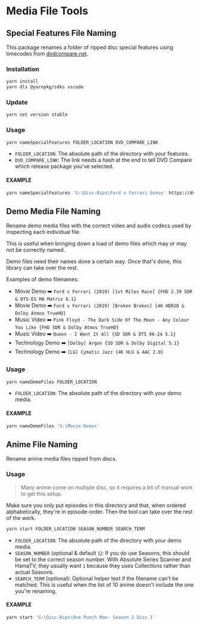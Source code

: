 # Media File Tools

## Special Features File Naming

This package renames a folder of ripped disc special features using timecodes from [dvdcompare.net](https://dvdcompare.net).

### Installation

```sh
yarn install
yarn dlx @yarnpkg/sdks vscode
```

### Update

```sh
yarn set version stable
```

### Usage

```sh
yarn nameSpecialFeatures FOLDER_LOCATION DVD_COMPARE_LINK
```

- `FOLDER_LOCATION`: The absolute path of the directory with your features.
- `DVD_COMPARE_LINK`: The link needs a hash at the end to tell DVD Compare which release package you've selected.

#### EXAMPLE

```sh
yarn nameSpecialFeatures 'G:\Disc-Rips\Ford v Ferrari bonus' https://dvdcompare.net/comparisons/film.php?fid=52929#1
```

## Demo Media File Naming

Rename demo media files with the correct video and audio codecs used by inspecting each individual file.

This is useful when bringing down a load of demo files which may or may not be correctly named.

Demo files need their names done a certain way. Once that's done, this library can take over the rest.

Examples of demo filenames:

- Movie Demo ➡️ `Ford v Ferrari (2019) [1st Miles Race] {FHD 2.39 SDR & DTS-ES MA Matrix 6.1}`
- Movie Demo ➡️ `Ford v Ferrari (2019) [Broken Brakes] {4K HDR10 & Dolby Atmos TrueHD}`
- Music Video ➡️ `Pink Floyd - The Dark Side Of The Moon - Any Colour You Like {FHD SDR & Dolby Atmos TrueHD}`
- Music Video ➡️ `Queen - I Want It All {SD SDR & DTS 96-24 5.1}`
- Technology Demo ➡️ `[Dolby] Argon {SD SDR & Dolby Digital 5.1}`
- Technology Demo ➡️ `[LG] Cymatic Jazz {4K HLG & AAC 2.0}`

### Usage

```sh
yarn nameDemoFiles FOLDER_LOCATION
```

- `FOLDER_LOCATION`: The absolute path of the directory with your demo media.

#### EXAMPLE

```sh
yarn nameDemoFiles 'G:\Movie-Demos'
```

## Anime File Naming

Rename anime media files ripped from discs.

### Usage

> Many anime come on multiple disc, so it requires a bit of manual work to get this setup.

Make sure you only put episodes in this directory and that, when ordered alphabetically, they're in episode-order. Then the tool can take over the rest of the work.

```sh
yarn start FOLDER_LOCATION SEASON_NUMBER SEARCH_TERM
```

- `FOLDER_LOCATION`: The absolute path of the directory with your demo media.
- `SEASON_NUMBER` (optional & default `1`): If you do use Seasons, this should be set to the correct season number. With Absolute Series Scanner and HamaTV, they usually want `1` because they uses Collections rather than actual Seasons.
- `SEARCH_TERM` (optional): Optional helper text if the filename can't be matched. This is useful when the list of 10 anime doesn't include the one you're renaming.

#### EXAMPLE

```sh
yarn start 'G:\Disc-Rips\One Punch Man- Season 2 Disc 1'
```
